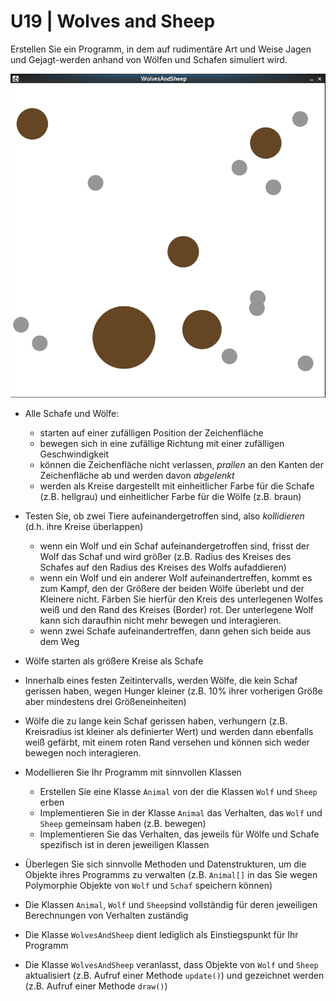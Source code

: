 # U19 | Wolves and Sheep

Erstellen Sie ein Programm, in dem auf rudimentäre Art und Weise Jagen und Gejagt-werden anhand von Wölfen und Schafen simuliert wird.

![Wolves&Sheep!](./docs/wolves&sheep_demo.gif)

- Alle Schafe und Wölfe:
  - starten auf einer zufälligen Position der Zeichenfläche
  - bewegen sich in eine zufällige Richtung mit einer zufälligen Geschwindigkeit
  - können die Zeichenfläche nicht verlassen, _prallen_ an den Kanten der Zeichenfläche ab und werden davon _abgelenkt_
  - werden als Kreise dargestellt mit einheitlicher Farbe für die Schafe (z.B. hellgrau) und einheitlicher Farbe für die Wölfe (z.B. braun)

- Testen Sie, ob zwei Tiere aufeinandergetroffen sind, also _kollidieren_ (d.h. ihre Kreise überlappen)
  - wenn ein Wolf und ein Schaf aufeinandergetroffen sind, frisst der Wolf das Schaf und wird größer (z.B. Radius des Kreises des Schafes auf den Radius des Kreises des Wolfs aufaddieren)
  - wenn ein Wolf und ein anderer Wolf aufeinandertreffen, kommt es zum Kampf, den der Größere der beiden Wölfe überlebt und der Kleinere nicht. Färben Sie hierfür den Kreis des unterlegenen Wolfes weiß und den Rand des Kreises (Border) rot. Der unterlegene Wolf kann sich daraufhin nicht mehr bewegen und interagieren.
  - wenn zwei Schafe aufeinandertreffen, dann gehen sich beide aus dem Weg
 
- Wölfe starten als größere Kreise als Schafe
- Innerhalb eines festen Zeitintervalls, werden Wölfe, die kein Schaf gerissen haben, wegen Hunger kleiner (z.B. 10% ihrer vorherigen Größe aber mindestens drei Größeneinheiten)
- Wölfe die zu lange kein Schaf gerissen haben, verhungern (z.B. Kreisradius ist kleiner als definierter Wert) und werden dann ebenfalls weiß gefärbt, mit einem roten Rand versehen und können sich weder bewegen noch interagieren. 

- Modellieren Sie Ihr Programm mit sinnvollen Klassen
  - Erstellen Sie eine Klasse `Animal` von der die Klassen `Wolf` und `Sheep` erben
  - Implementieren Sie in der Klasse `Animal` das Verhalten, das `Wolf` und `Sheep` gemeinsam haben (z.B. bewegen)
  - Implementieren Sie das Verhalten, das jeweils für Wölfe und Schafe spezifisch ist in deren jeweiligen Klassen

- Überlegen Sie sich sinnvolle Methoden und Datenstrukturen, um die Objekte ihres Programms zu verwalten (z.B. `Animal[]` in das Sie wegen Polymorphie Objekte von `Wolf` und `Schaf` speichern können) 
 
- Die Klassen `Animal`, `Wolf` und `Sheep`sind vollständig für deren jeweiligen Berechnungen von Verhalten zuständig
- Die Klasse `WolvesAndSheep` dient lediglich als Einstiegspunkt für Ihr Programm 
- Die Klasse `WolvesAndSheep` veranlasst, dass Objekte von `Wolf` und `Sheep` aktualisiert (z.B. Aufruf einer Methode `update()`) und gezeichnet werden (z.B. Aufruf einer Methode `draw()`)
